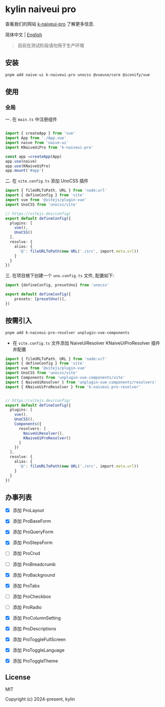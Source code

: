 # kylin naiveui pro

查看我们的网站 [k-naiveui-pro](https://infernalazazel.github.io/k-naiveui-pro/) 了解更多信息.

简体中文 | [English](./README.md)

> 目前在测试阶段请勿用于生产环境

## 安装

```bash
pnpm add naive-ui k-naiveui-pro unocss @vueuse/core @iconify/vue
```

## 使用

### 全局

一. 在 `main.ts` 中注册组件

```ts

import { createApp } from 'vue'
import App from './App.vue'
import naive from 'naive-ui'
import KNaiveUiPro from 'k-naiveui-pro'

const app =createApp(App)
app.use(naive)
app.use(KNaiveUiPro)
app.mount('#app')
```
二. 在 `vite.config.ts` 添加 UnoCSS 插件

```ts
import { fileURLToPath, URL } from 'node:url'
import { defineConfig } from 'vite'
import vue from '@vitejs/plugin-vue'
import UnoCSS from 'unocss/vite'

// https://vitejs.dev/config/
export default defineConfig({
  plugins: [
    vue(),
    UnoCSS()
  ],
  resolve: {
    alias: {
      '@': fileURLToPath(new URL('./src', import.meta.url))
    }
  }
})
```
三. 在项目根下创建一个 `uno.config.ts` 文件, 配置如下:

```ts
import {defineConfig, presetUno} from 'unocss'

export default defineConfig({
    presets: [presetUno()],
})
```

## 按需引入

```bash
pnpm add k-naiveui-pro-resolver unplugin-vue-components
```

- 在 `vite.config.ts` 文件添加 NaiveUiResolver KNaiveUiProResolver 插件并配置

```ts
import { fileURLToPath, URL } from 'node:url'
import { defineConfig } from 'vite'
import vue from '@vitejs/plugin-vue'
import UnoCSS from 'unocss/vite'
import Components from 'unplugin-vue-components/vite'
import { NaiveUiResolver } from 'unplugin-vue-components/resolvers'
import { KNaiveUiProResolver } from 'k-naiveui-pro-resolver'


// https://vitejs.dev/config/
export default defineConfig({
  plugins: [
    vue(),
    UnoCSS(),
    Components({
      resolvers: [
        NaiveUiResolver(), 
        KNaiveUiProResolver()
      ]
    })
  ],
  resolve: {
    alias: {
      '@': fileURLToPath(new URL('./src', import.meta.url))
    }
  }
})
```

## 办事列表

- [X] 添加 ProLayout
- [X] 添加 ProBaseForm
- [X] 添加 ProQueryForm
- [X] 添加 ProStepsForm
- [ ] 添加 ProCrud
- [ ] 添加 ProBreadcrumb
- [X] 添加 ProBackground
- [X] 添加 ProTabs
- [ ] 添加 ProCheckbox
- [ ] 添加 ProRadio
- [X] 添加 ProColumnSetting
- [X] 添加 ProDescriptions
- [X] 添加 ProToggleFullScreen
- [X] 添加 ProToggleLanguage
- [X] 添加 ProToggleTheme


## License
MIT

Copyright (c) 2024-present, kylin